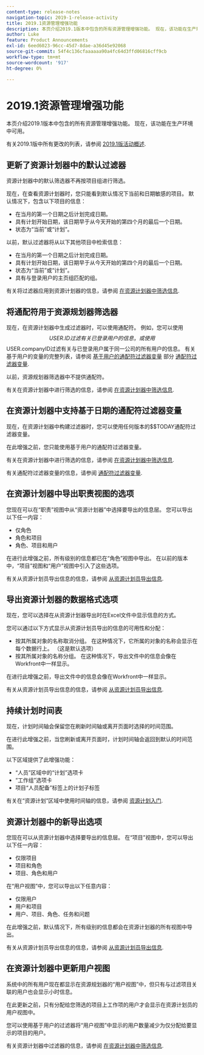 ```yaml
---
content-type: release-notes
navigation-topic: 2019-1-release-activity
title: 2019.1资源管理增强功能
description: 本页介绍2019.1版本中包含的所有资源管理增强功能。 现在，该功能在生产环境中可用。
author: Luke
feature: Product Announcements
exl-id: 6eed6023-96cc-45d7-8dae-a36d45e92068
source-git-commit: 54f4c136cfaaaaaa90a4fc64d3ffd06816cff9cb
workflow-type: tm+mt
source-wordcount: '917'
ht-degree: 0%

---
```


# 2019.1资源管理增强功能

本页介绍2019.1版本中包含的所有资源管理增强功能。 现在，该功能在生产环境中可用。

有关2019.1版中所有更改的列表，请参阅 [2019.1版活动概述](../../../../product-announcements/product-releases/quarterly-release-archive/2019.1-release-activity/2019.1-release-activity-overview.md).

## 更新了资源计划器中的默认过滤器

资源计划器中的默认筛选器不再按项目组进行筛选。

现在，在查看资源计划器时，您只能看到默认情况下当前和日期敏感的项目。 默认情况下，包含以下项目的信息：

* 在当月的第一个日期之后计划完成日期。
* 具有计划开始日期，该日期早于从今天开始的第四个月的最后一个日期。
* 状态为“当前”或“计划”。

以前，默认过滤器将从以下其他项目中检索信息：

* 在当月的第一个日期之后计划完成日期。
* 具有计划开始日期，该日期早于从今天开始的第四个月的最后一个日期。
* 状态为“当前”或“计划”。
* 具有与登录用户的主页组匹配的组。

有关将过滤器应用到资源计划器的信息，请参阅 [在资源计划器中筛选信息](../../../../resource-mgmt/resource-planning/filter-resource-planner.md).

## 将通配符用于资源规划器筛选器

现在，在资源计划器中生成过滤器时，可以使用通配符。 例如，您可以使用$$USER.ID过滤有关已登录用户的信息，或使用$$USER.companyID过滤有关与已登录用户属于同一公司的所有用户的信息。 有关基于用户的变量的完整列表，请参阅 [基于用户的通配符过滤器变量](../../../../reports-and-dashboards/reports/reporting-elements/understand-wildcard-filter-variables.md#user-based-variables) 部分 [通配符过滤器变量](../../../../reports-and-dashboards/reports/reporting-elements/understand-wildcard-filter-variables.md).

以前，资源规划器筛选器中不提供通配符。

有关在资源计划器中进行筛选的信息，请参阅 [在资源计划器中筛选信息](../../../../resource-mgmt/resource-planning/filter-resource-planner.md).

<!--
<iframe class="mt-media" src="assets/290697527?title=0&byline=0&portrait=0" width="640px" height="360px" frameborder="0" allowfullscreen></iframe>
-->

## 在资源计划器中支持基于日期的通配符过滤器变量

现在，在资源计划器中构建过滤器时，您可以使用任何版本的$$TODAY通配符过滤器变量。

在此增强之前，您只能使用基于用户的通配符过滤器变量。

有关在资源计划器中进行筛选的信息，请参阅 [在资源计划器中筛选信息](../../../../resource-mgmt/resource-planning/filter-resource-planner.md).

有关通配符过滤器变量的信息，请参阅 [通配符过滤器变量](../../../../reports-and-dashboards/reports/reporting-elements/understand-wildcard-filter-variables.md).

## 在资源计划器中导出职责视图的选项

您现在可以在“职责”视图中从“资源计划器”中选择要导出的信息层。 您可以导出以下任一内容：

* 仅角色
* 角色和项目
* 角色、项目和用户

在进行此增强之前，所有级别的信息都已在“角色”视图中导出。 在以前的版本中，“项目”视图和“用户”视图中引入了这些选项。

有关从资源计划员导出信息的信息，请参阅 [从资源计划员导出信息](../../../../resource-mgmt/resource-planning/export-resource-planner.md).

## 导出资源计划器的数据格式选项

现在，您可以选择在从资源计划器导出时在Excel文件中显示信息的方式。

您可以通过以下方式显示从资源计划员导出的信息的可用性和分配：

* 按其所属对象的名称取消分组。 在这种情况下，它所属的对象的名称会显示在每个数据行上。 （这是默认选项）
* 按其所属对象的名称分组。 在这种情况下，导出文件中的信息会像在Workfront中一样显示。

在进行此增强之前，导出文件中的信息会像在Workfront中一样显示。

有关从资源计划员导出信息的信息，请参阅 [从资源计划员导出信息](../../../../resource-mgmt/resource-planning/export-resource-planner.md).

## 持续计划时间表

现在，计划时间轴会保留您在刷新时间轴或离开页面时选择的时间范围。

在进行此增强之前，当您刷新或离开页面时，计划时间轴会返回到默认的时间范围。

以下区域提供了此增强功能：

* “人员”区域中的“计划”选项卡
* “工作组”选项卡
* 项目“人员配备”标签上的计划子标签

有关在“资源计划”区域中使用时间轴的信息，请参阅 [资源计划入门](../../../../resource-mgmt/resource-scheduling/get-started-resource-scheduling.md).

## 资源计划器中的新导出选项

您现在可以从资源计划器中选择要导出的信息层。 在“项目”视图中，您可以导出以下任一内容：

* 仅限项目
* 项目和角色
* 项目、角色和用户

在“用户视图”中，您可以导出以下任意内容：

* 仅限用户
* 用户和项目
* 用户、项目、角色、任务和问题

在此增强之前，默认情况下，所有级别的信息都会在资源计划器的所有视图中导出。

有关从资源计划员导出信息的信息，请参阅 [从资源计划员导出信息](../../../../resource-mgmt/resource-planning/export-resource-planner.md).

## 在资源计划器中更新用户视图

系统中的所有用户现在都显示在资源规划器的“用户视图”中，但只有与过滤项目关联的用户也会显示小时信息。

在此更新之前，只有分配给您筛选的项目上工作项的用户才会显示在资源计划员的用户视图中。

您可以使用基于用户的过滤器将“用户视图”中显示的用户数量减少为仅分配给要显示的项目的用户。

有关资源计划器中过滤器的信息，请参阅 [在资源计划器中筛选信息](../../../../resource-mgmt/resource-planning/filter-resource-planner.md).
